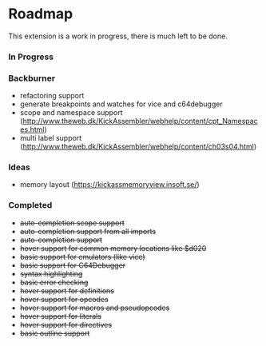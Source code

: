 # Roadmap

This extension is a work in progress, there is much left to be done.

### In Progress

### Backburner
* refactoring support
* generate breakpoints and watches for vice and c64debugger
* scope and namespace support (http://www.theweb.dk/KickAssembler/webhelp/content/cpt_Namespaces.html)
* multi label support (http://www.theweb.dk/KickAssembler/webhelp/content/ch03s04.html)

### Ideas
* memory layout (https://kickassmemoryview.insoft.se/)

### Completed
* ~~auto-completion scope support~~
* ~~auto-completion support from all imports~~
* ~~auto-completion support~~
* ~~hover support for common memory locations like $d020~~
* ~~basic support for emulators (like vice)~~
* ~~basic support for C64Debugger~~
* ~~syntax highlighting~~
* ~~basic error checking~~
* ~~hover support for definitions~~
* ~~hover support for opcodes~~
* ~~hover support for macros and pseudopcodes~~
* ~~hover support for literals~~
* ~~hover support for directives~~
* ~~basic outline support~~